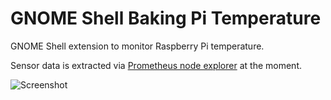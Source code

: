 GNOME Shell Baking Pi Temperature
===================

GNOME Shell extension to monitor Raspberry Pi temperature.

Sensor data is extracted via [Prometheus node explorer](https://github.com/prometheus/node_exporter) at the moment.

![Screenshot](https://github.com/DmitryBoiadji/gnome-shell-baking-pi-temerature/blob/develop/images/screen.png?raw=true)


